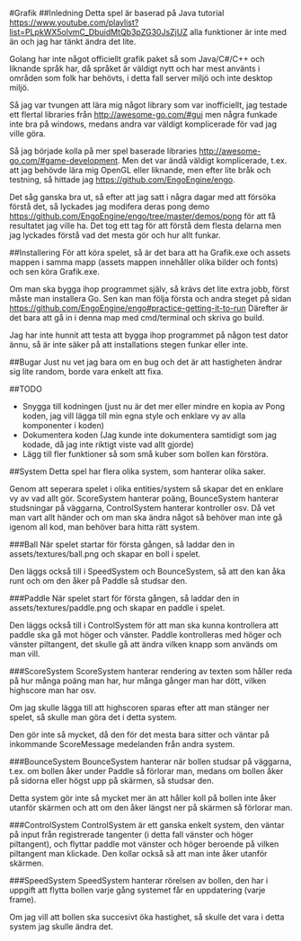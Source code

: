 #Grafik
##Inledning
Detta spel är baserad på Java tutorial https://www.youtube.com/playlist?list=PLpkWX5olvmC_DbuidMtQb3pZG30JsZjUZ alla funktioner är inte med än och jag har tänkt ändra det lite.

Golang har inte något officiellt grafik paket så som Java/C#/C++ och liknande språk har,
då språket är väldigt nytt och har mest använts i områden som folk har behövts,
i detta fall server miljö och inte desktop miljö.

Så jag var tvungen att lära mig något library som var inofficiellt,
jag testade ett flertal libraries från http://awesome-go.com/#gui men några funkade inte bra på windows,
medans andra var väldigt komplicerade för vad jag ville göra.

Så jag började kolla på mer spel baserade libraries http://awesome-go.com/#game-development.
Men det var ändå väldigt komplicerade, t.ex. att jag behövde lära mig OpenGL eller liknande,
men efter lite bråk och testning, så hittade jag https://github.com/EngoEngine/engo.

Det såg ganska bra ut, så efter att jag satt i några dagar med att försöka förstå det,
så lyckades jag modifera deras pong demo https://github.com/EngoEngine/engo/tree/master/demos/pong för att få resultatet jag ville ha.
Det tog ett tag för att förstå dem flesta delarna men jag lyckades förstå vad det mesta gör och hur allt funkar.

##Installering
För att köra spelet, så är det bara att ha Grafik.exe och assets mappen i samma mapp (assets mappen innehåller olika bilder och fonts) och sen köra Grafik.exe.

Om man ska bygga ihop programmet själv, så krävs det lite extra jobb, först måste man installera Go.
Sen kan man följa första och andra steget på sidan https://github.com/EngoEngine/engo#practice-getting-it-to-run
Därefter är det bara att gå in i denna map med cmd/terminal och skriva go build.

Jag har inte hunnit att testa att bygga ihop programmet på någon test dator ännu,
så är inte säker på att installations stegen funkar eller inte.

##Bugar
Just nu vet jag bara om en bug och det är att hastigheten ändrar sig lite random, borde vara enkelt att fixa.

##TODO
* Snygga till kodningen (just nu är det mer eller mindre en kopia av Pong koden, jag vill lägga till min egna style och enklare vy av alla komponenter i koden)
* Dokumentera koden (Jag kunde inte dokumentera samtidigt som jag kodade, då jag inte riktigt viste vad allt gjorde)
* Lägg till fler funktioner så som små kuber som bollen kan förstöra.

##System
Detta spel har flera olika system, som hanterar olika saker.

Genom att seperara spelet i olika entities/system så skapar det en enklare vy av vad allt gör.
ScoreSystem hanterar poäng, BounceSystem hanterar studsningar på väggarna, ControlSystem hanterar kontroller osv.
Då vet man vart allt händer och om man ska ändra något så behöver man inte gå igenom all kod, man behöver bara hitta rätt system.

###Ball
När spelet startar för första gången,
så laddar den in assets/textures/ball.png
och skapar en boll i spelet.

Den läggs också till i SpeedSystem och BounceSystem,
så att den kan åka runt och om den åker på Paddle så studsar den.

###Paddle
När spelet start för första gången,
så laddar den in assets/textures/paddle.png
och skapar en paddle i spelet.

Den läggs också till i ControlSystem för att man ska kunna kontrollera att paddle ska gå mot höger och vänster.
Paddle kontrolleras med höger och vänster piltangent,
det skulle gå att ändra vilken knapp som används om man vill.

###ScoreSystem
ScoreSystem hanterar rendering av texten som håller reda på hur många poäng man har,
hur många gånger man har dött,
vilken highscore man har osv.

Om jag skulle lägga till att highscoren sparas efter att man stänger ner spelet,
så skulle man göra det i detta system.

Den gör inte så mycket,
då den för det mesta bara sitter och väntar på inkommande ScoreMessage medelanden från andra system.

###BounceSystem
BounceSystem hanterar när bollen studsar på väggarna,
t.ex. om bollen åker under Paddle så förlorar man,
medans om bollen åker på sidorna eller högst upp på skärmen,
så studsar den.

Detta system gör inte så mycket mer än att håller koll på bollen inte åker utanför skärmen och att om den åker längst ner på skärmen så förlorar man.

###ControlSystem
ControlSystem är ett ganska enkelt system,
den väntar på input från registrerade tangenter (i detta fall vänster och höger piltangent),
och flyttar paddle mot vänster och höger beroende på vilken piltangent man klickade.
Den kollar också så att man inte åker utanför skärmen.

###SpeedSystem
SpeedSystem hanterar rörelsen av bollen,
den har i uppgift att flytta bollen varje gång systemet får en uppdatering (varje frame).

Om jag vill att bollen ska succesivt öka hastighet,
så skulle det vara i detta system jag skulle ändra det.